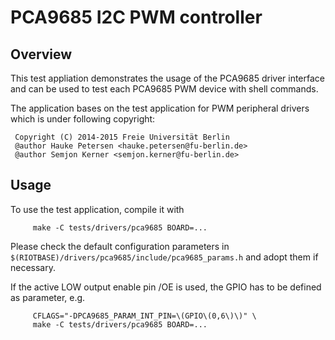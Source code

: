 # PCA9685 I2C PWM controller

## Overview

This test appliation demonstrates the usage of the PCA9685 driver interface
and can be used to test each PCA9685 PWM device with shell commands.

The application bases on the test application for PWM peripheral drivers
which is under following copyright:

     Copyright (C) 2014-2015 Freie Universität Berlin
     @author Hauke Petersen <hauke.petersen@fu-berlin.de>
     @author Semjon Kerner <semjon.kerner@fu-berlin.de>

## Usage

To use the test application, compile it with
```
     make -C tests/drivers/pca9685 BOARD=...
```
Please check the default configuration parameters in
`$(RIOTBASE)/drivers/pca9685/include/pca9685_params.h` and adopt them
if necessary.

If the active LOW output enable pin /OE is used, the GPIO has to be defined
as parameter, e.g.
```
     CFLAGS="-DPCA9685_PARAM_INT_PIN=\(GPIO\(0,6\)\)" \
     make -C tests/drivers/pca9685 BOARD=...
```
